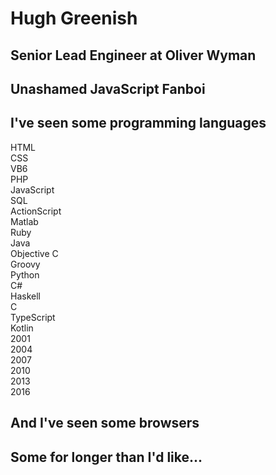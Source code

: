 # Hugh Greenish


<!--- hide: 3 --->
## Senior Lead Engineer at Oliver Wyman


<!--- hide: 3 --->
## Unashamed JavaScript Fanboi


<!--- hide: 4, class: plain --->
## I've seen some programming languages

<div class="timeline">
    <div class="bars timeline-grid">
        <div class="q4-2000 end-q1-2019 row-1">HTML</div>
        <div class="q4-2000 end-q1-2019 row-2">CSS</div>
        <div class="q4-2000 end-q3-2004 row-3">VB6</div>
        <div class="q1-2001 end-q2-2013 row-4">PHP</div>
        <div class="q2-2001 end-q1-2019 row-5">JavaScript</div>
        <div class="q4-2001 end-q1-2019 row-6">SQL</div>
        <div class="q4-2002 end-q2-2012 row-7">ActionScript</div>
        <div class="q4-2004 end-q4-2007 row-8">Matlab</div>
        <div class="q1-2008 end-q2-2012 row-9">Ruby</div>
        <div class="q2-2008 end-q3-2017 row-10">Java</div>
        <div class="q1-2010 end-q4-2010 row-11">Objective C</div>
        <div class="q2-2010 end-q3-2010 row-12">Groovy</div>
        <div class="q2-2010 end-q1-2019 row-13">Python</div>
        <div class="q3-2011 end-q1-2015 row-14">C#</div>
        <div class="q4-2013 end-q1-2014 row-15">Haskell</div>
        <div class="q1-2014 end-q2-2014 row-16">C</div>
        <div class="q2-2015 end-q4-2015 row-17">TypeScript</div>
        <div class="q2-2018 end-q4-2018 row-18">Kotlin</div>
    </div>
    <div class="ticks timeline-grid">
        <div class="q1-2001">2001</div>
        <div class="q1-2004">2004</div>
        <div class="q1-2007">2007</div>
        <div class="q1-2010">2010</div>
        <div class="q1-2013">2013</div>
        <div class="q1-2016">2016</div>
        <div class="q1-2019"></div>
    </div>
</div>


<!--- hide: 5, class: plain, include: browsers --->
## And I've seen some browsers


<!--- class: extended faded, include: browsers --->
## Some for longer than I'd like...